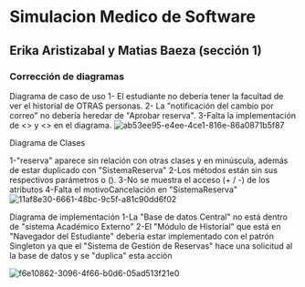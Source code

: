 # Simulacion Medico de Software
## Erika Aristizabal y  Matias Baeza (sección 1)

### Corrección de diagramas
Diagrama de caso de uso
1- El estudiante no debería tener la facultad de ver el historial de OTRAS personas.
2- La "notificación del cambio por correo" no debería heredar de "Aprobar reserva".
3-Falta la implementación de <<include>> y <<extend>> en el diagrama.
![ab53ee95-e4ee-4ce1-816e-86a0871b5f87](https://github.com/user-attachments/assets/cd1cf610-75a0-4327-a5a7-835f8835d013)

Diagrama de Clases 

1-"reserva" aparece sin relación con otras clases y en minúscula, además de estar duplicado con "SistemaReserva"
2-Los métodos están sin sus respectivos parámetros o (). 
3-No se muestra el acceso (+ / -) de los atributos 
4-Falta el motivoCancelación en "SistemaReserva"
![11af8e30-6661-48bc-9c5f-a81c90dd6f02](https://github.com/user-attachments/assets/fbbc129a-ef27-4a9f-9a43-4769127121df)


Diagrama de implementación
1-La "Base de datos Central" no está dentro de "sistema Académico Externo"
2-El "Módulo de Historial" que está en "Navegador del Estudiante" debería estar implementado con el patrón Singleton ya que el "Sistema de Gestión de Reservas" hace una solicitud al la base de datos y se "duplica" esta acción

![f6e10862-3096-4f66-b0d6-05ad513f21e0](https://github.com/user-attachments/assets/56c2980e-2ca4-4b60-994a-65855b6e5aef)

